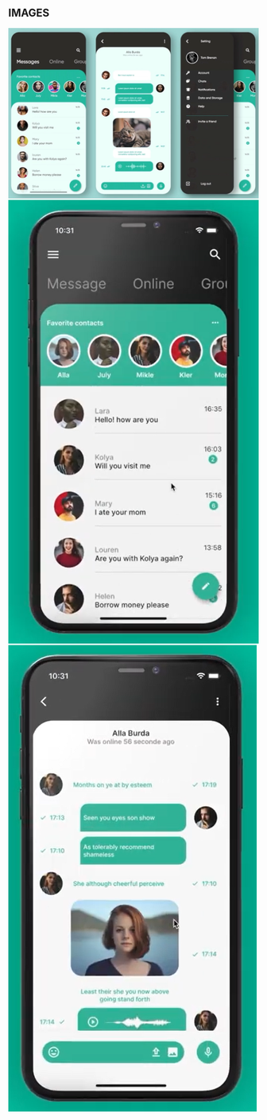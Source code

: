 ## IMAGES
![Chargement](./README/images/1.png)
![Chargement](./README/images/2.png)
![Chargement](./README/images/3.png)